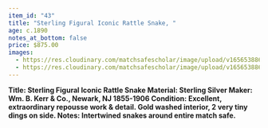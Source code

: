 ```yaml
---
item_id: "43"
title: "Sterling Figural Iconic Rattle Snake, "
age: c.1890
notes_at_bottom: false
price: $875.00
images:
  - https://res.cloudinary.com/matchsafescholar/image/upload/v1656538864/snake1.jpg
  - https://res.cloudinary.com/matchsafescholar/image/upload/v1656538863/snake_open.jpg
---
```

**Title:		Sterling Figural Iconic Rattle Snake
Material:	Sterling Silver
Maker:	        Wm. B. Kerr & Co., Newark, NJ 1855-1906
Condition:	Excellent, extraordinary repousse work & detail. Gold washed interior, 2 very tiny dings on side.
Notes:		Intertwined snakes around entire match safe.**